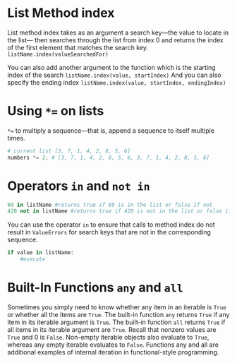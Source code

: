 # List Method index
List method index takes as an argument a search key—the value to locate in the list— then searches through the list from index 0 and returns the index of the first element that matches the search key.
`listName.index(valueSearchedFor)`

You can also add another argument to the function which is the starting index of the search
`listName.index(value, startIndex)`
And you can also specify the ending index
`listName.index(value, startIndex, endingIndex)`

# Using `*=` on lists
`*=` to multiply a sequence—that is, append a sequence to itself multiple times.
```python
# current list [3, 7, 1, 4, 2, 8, 5, 6]
numbers *= 2; # [3, 7, 1, 4, 2, 8, 5, 6, 3, 7, 1, 4, 2, 8, 5, 6]
```

# Operators `in` and `not in`
```python
69 in listName #returns true if 69 is in the list or false if not
420 not in listName #returns true if 420 is not in the list or false if its in the list
```

You can use the operator `in` to ensure that calls to method index do not result in `ValueErrors` for search keys that are not in the corresponding sequence. 
```python
if value in listName:
	#execute
```

# Built-In Functions `any` and `all`
Sometimes you simply need to know whether any item in an iterable is `True` or whether all the items are `True`. The built-in function `any` returns `True` if any item in its iterable argument is `True`. The built-in function `all` returns `True` if all items in its iterable argument are `True`. Recall that nonzero values are `True` and 0 is `False`. Non-empty iterable objects also evaluate to `True`, whereas any empty iterable evaluates to `False`. Functions any and all are additional examples of internal iteration in functional-style programming.